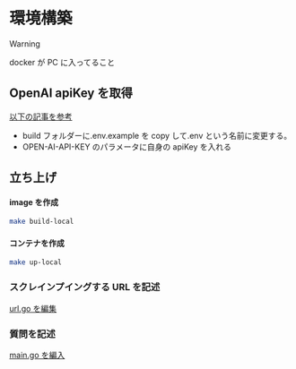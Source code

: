 # 環境構築

> [!WARNING]
> docker が PC に入ってること

## OpenAI apiKey を取得

[以下の記事を参考](https://nicecamera.kidsplates.jp/help/6648/)

- build フォルダーに.env.example を copy して.env という名前に変更する。
- OPEN-AI-API-KEY のパラメータに自身の apiKey を入れる

## 立ち上げ

#### image を作成

```bash
make build-local
```

#### コンテナを作成

```bash
make up-local
```

### スクレインプイングする URL を記述

[url.go を編集](../constants/url.go)

### 質問を記述

[main.go を編入](../cmd/main.go)
